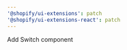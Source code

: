 ```yaml
---
'@shopify/ui-extensions': patch
'@shopify/ui-extensions-react': patch
---
```


Add Switch component
